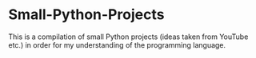 # Small-Python-Projects

This is a compilation of small Python projects (ideas taken from YouTube etc.) in order for my understanding of the programming language. 
